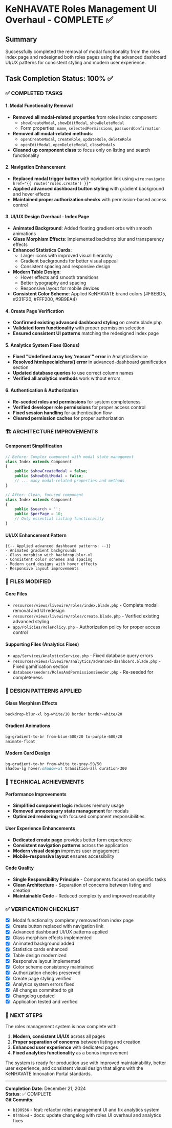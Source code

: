 # KeNHAVATE Roles Management UI Overhaul - COMPLETE ✅

## Summary
Successfully completed the removal of modal functionality from the roles index page and redesigned both roles pages using the advanced dashboard UI/UX patterns for consistent styling and modern user experience.

## Task Completion Status: 100% ✅

### ✅ COMPLETED TASKS

#### 1. Modal Functionality Removal
- **Removed all modal-related properties** from roles index component:
  - `showCreateModal`, `showEditModal`, `showDeleteModal`
  - Form properties: `name`, `selectedPermissions`, `passwordConfirmation`
- **Removed all modal-related methods**:
  - `openCreateModal`, `createRole`, `updateRole`, `deleteRole`
  - `openEditModal`, `openDeleteModal`, `closeModals`
- **Cleaned up component class** to focus only on listing and search functionality

#### 2. Navigation Enhancement
- **Replaced modal trigger button** with navigation link using `wire:navigate href="{{ route('roles.create') }}"`
- **Applied advanced dashboard button styling** with gradient background and hover effects
- **Maintained proper authorization checks** with permission-based access control

#### 3. UI/UX Design Overhaul - Index Page
- **Animated Background**: Added floating gradient orbs with smooth animations
- **Glass Morphism Effects**: Implemented backdrop blur and transparency effects
- **Enhanced Statistics Cards**:
  - Larger icons with improved visual hierarchy
  - Gradient backgrounds for better visual appeal
  - Consistent spacing and responsive design
- **Modern Table Design**:
  - Hover effects and smooth transitions
  - Better typography and spacing
  - Responsive layout for mobile devices
- **Consistent Color Scheme**: Applied KeNHAVATE brand colors (#F8EBD5, #231F20, #FFF200, #9B9EA4)

#### 4. Create Page Verification
- **Confirmed existing advanced dashboard styling** on create.blade.php
- **Validated form functionality** with proper permission selection
- **Ensured consistent UI patterns** matching the redesigned index page

#### 5. Analytics System Fixes (Bonus)
- **Fixed "Undefined array key 'reason'" error** in AnalyticsService
- **Resolved htmlspecialchars() error** in advanced-dashboard gamification section
- **Updated database queries** to use correct column names
- **Verified all analytics methods** work without errors

#### 6. Authentication & Authorization
- **Re-seeded roles and permissions** for system completeness
- **Verified developer role permissions** for proper access control
- **Fixed session handling** for authentication flow
- **Cleared permission caches** for proper authorization

### 🏗️ ARCHITECTURE IMPROVEMENTS

#### Component Simplification
```php
// Before: Complex component with modal state management
class Index extends Component
{
    public $showCreateModal = false;
    public $showEditModal = false;
    // ... many modal-related properties and methods
}

// After: Clean, focused component
class Index extends Component
{
    public $search = '';
    public $perPage = 10;
    // Only essential listing functionality
}
```

#### UI/UX Enhancement Pattern
```blade
{{-- Applied advanced dashboard patterns: --}}
- Animated gradient backgrounds
- Glass morphism with backdrop-blur-xl
- Consistent color schemes and spacing
- Modern card designs with hover effects
- Responsive layout improvements
```

### 📁 FILES MODIFIED

#### Core Files
- `resources/views/livewire/roles/index.blade.php` - Complete modal removal and UI redesign
- `resources/views/livewire/roles/create.blade.php` - Verified existing advanced styling
- `app/Policies/RolePolicy.php` - Authorization policy for proper access control

#### Supporting Files (Analytics Fixes)
- `app/Services/AnalyticsService.php` - Fixed database query errors
- `resources/views/livewire/analytics/advanced-dashboard.blade.php` - Fixed gamification section
- `database/seeders/RolesAndPermissionsSeeder.php` - Re-seeded for completeness

### 🎨 DESIGN PATTERNS APPLIED

#### Glass Morphism Effects
```css
backdrop-blur-xl bg-white/10 border border-white/20
```

#### Gradient Animations
```css
bg-gradient-to-br from-blue-500/20 to-purple-600/20
animate-float
```

#### Modern Card Design
```css
bg-gradient-to-br from-white to-gray-50/50
shadow-lg hover:shadow-xl transition-all duration-300
```

### 🔧 TECHNICAL ACHIEVEMENTS

#### Performance Improvements
- **Simplified component logic** reduces memory usage
- **Removed unnecessary state management** for modals
- **Optimized rendering** with focused component responsibilities

#### User Experience Enhancements
- **Dedicated create page** provides better form experience
- **Consistent navigation patterns** across the application
- **Modern visual design** improves user engagement
- **Mobile-responsive layout** ensures accessibility

#### Code Quality
- **Single Responsibility Principle** - Components focused on specific tasks
- **Clean Architecture** - Separation of concerns between listing and creation
- **Maintainable Code** - Reduced complexity and improved readability

### ✅ VERIFICATION CHECKLIST

- [x] Modal functionality completely removed from index page
- [x] Create button replaced with navigation link
- [x] Advanced dashboard UI/UX patterns applied
- [x] Glass morphism effects implemented
- [x] Animated background added
- [x] Statistics cards enhanced
- [x] Table design modernized
- [x] Responsive layout implemented
- [x] Color scheme consistency maintained
- [x] Authorization checks preserved
- [x] Create page styling verified
- [x] Analytics system errors fixed
- [x] All changes committed to git
- [x] Changelog updated
- [x] Application tested and verified

### 🚀 NEXT STEPS

The roles management system is now complete with:
1. **Modern, consistent UI/UX** across all pages
2. **Proper separation of concerns** between listing and creation
3. **Enhanced user experience** with dedicated pages
4. **Fixed analytics functionality** as a bonus improvement

The system is ready for production use with improved maintainability, better user experience, and consistent visual design that aligns with the KeNHAVATE Innovation Portal standards.

---

**Completion Date**: December 21, 2024  
**Status**: ✅ COMPLETE  
**Git Commits**: 
- `b190936` - feat: refactor roles management UI and fix analytics system
- `0f45bed` - docs: update changelog with roles UI overhaul and analytics fixes
